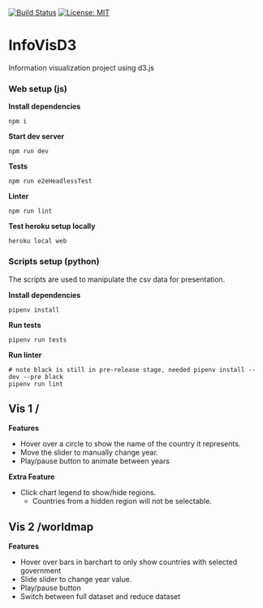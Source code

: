 [![Build Status](https://travis-ci.org/ConorSheehan1/InfoVisD3.svg?branch=master)](https://travis-ci.org/ConorSheehan1/InfoVisD3)
[![License: MIT](https://img.shields.io/badge/License-MIT-yellow.svg)](https://opensource.org/licenses/MIT)

# InfoVisD3
Information visualization project using d3.js

### Web setup (js)
**Install dependencies**
```
npm i
```

**Start dev server**
```
npm run dev
```

**Tests**
```
npm run e2eHeadlessTest
```

**Linter**
```
npm run lint
```

**Test heroku setup locally**
```
heroku local web
```

### Scripts setup (python)
The scripts are used to manipulate the csv data for presentation.

**Install dependencies**
```
pipenv install
```

**Run tests**
```
pipenv run tests
```

**Run linter**
```
# note black is still in pre-release stage, needed pipenv install --dev --pre black
pipenv run lint
```


## Vis 1 /

**Features**
* Hover over a circle to show the name of the country it represents.
* Move the slider to manually change year.
* Play/pause button to animate between years

**Extra Feature**
* Click chart legend to show/hide regions.
	* Countries from a hidden region will not be selectable.

## Vis 2 /worldmap

**Features**
* Hover over bars in barchart to only show countries with selected government
* Slide slider to change year value.
* Play/pause button
* Switch between full dataset and reduce dataset
